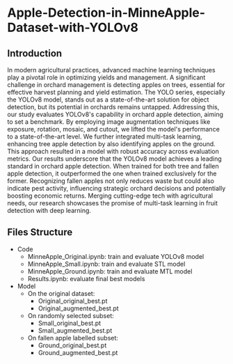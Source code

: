 # Apple-Detection-in-MinneApple-Dataset-with-YOLOv8

## Introduction
In modern agricultural practices, advanced machine learning techniques play a pivotal role in optimizing yields and management. A significant challenge in orchard management is detecting apples on trees, essential for effective harvest planning and yield estimation. The YOLO series, especially the YOLOv8 model, stands out as a state-of-the-art solution for object detection, but its potential in orchards remains untapped. Addressing this, our study evaluates YOLOv8's capability in orchard apple detection, aiming to set a benchmark. By employing image augmentation techniques like exposure, rotation, mosaic, and cutout, we lifted the model's performance to a state-of-the-art level. We further integrated multi-task learning, enhancing tree apple detection by also identifying apples on the ground. This approach resulted in a model with robust accuracy across evaluation metrics. Our results underscore that the YOLOv8 model achieves a leading standard in orchard apple detection. When trained for both tree and fallen apple detection, it outperformed the one when trained exclusively for the former. Recognizing fallen apples not only reduces waste but could also indicate pest activity, influencing strategic orchard decisions and potentially boosting economic returns. Merging cutting-edge tech with agricultural needs, our research showcases the promise of multi-task learning in fruit detection with deep learning.

## Files Structure
- Code
	- MinneApple\_Original.ipynb: train and evaluate YOLOv8 model
	- MinneApple\_Small.ipynb: train and evaluate STL model
	- MinneApple\_Ground.ipynb: train and evaluate MTL model
	- Results.ipynb: evaluate final best models
- Model
	- On the original dataset:
		- Original\_original\_best.pt
		- Original\_augmented\_best.pt
	- On randomly selected subset:
		- Small\_original\_best.pt
		- Small\_augmented\_best.pt
	- On fallen apple labelled subset:
		- Ground\_original\_best.pt
		- Ground\_augmented\_best.pt




